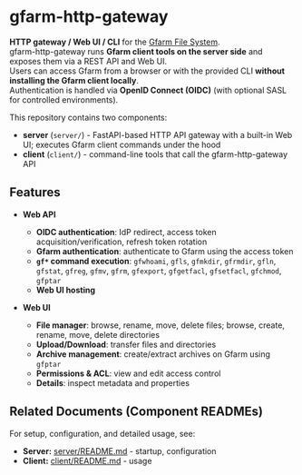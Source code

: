 # gfarm-http-gateway

**HTTP gateway / Web UI / CLI** for the [Gfarm File System](https://github.com/oss-tsukuba/gfarm).  
gfarm-http-gateway runs **Gfarm client tools on the server side** and exposes them via a REST API and Web UI.  
Users can access Gfarm from a browser or with the provided CLI **without installing the Gfarm client locally**.  
Authentication is handled via **OpenID Connect (OIDC)** (with optional SASL for controlled environments).

This repository contains two components:
- **server** (`server/`) - FastAPI-based HTTP API gateway with a built-in Web UI; executes Gfarm client commands under the hood
- **client** (`client/`) - command-line tools that call the gfarm-http-gateway API

## Features

- **Web API**
  - **OIDC authentication**: IdP redirect, access token acquisition/verification, refresh token rotation
  - **Gfarm authentication**: authenticate to Gfarm using the access token
  - **`gf*` command execution**: `gfwhoami`, `gfls`, `gfmkdir`, `gfrmdir`, `gfln`, `gfstat`, `gfreg`, `gfmv`, `gfrm`, `gfexport`, `gfgetfacl`, `gfsetfacl`, `gfchmod`, `gfptar`
  - **Web UI hosting**

- **Web UI**
  - **File manager**: browse, rename, move, delete files; browse, create, rename, move, delete directories
  - **Upload/Download**: transfer files and directories
  - **Archive management**: create/extract archives on Gfarm using `gfptar`
  - **Permissions & ACL**: view and edit access control
  - **Details**: inspect metadata and properties

## Related Documents (Component READMEs)

For setup, configuration, and detailed usage, see:

- **Server:** [server/README.md](./server/README.md) - startup, configuration  
- **Client:** [client/README.md](./client/README.md) - usage
